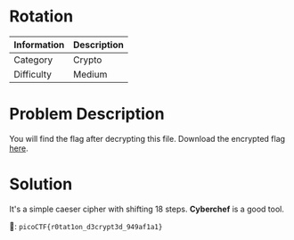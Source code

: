 # Rotation

| Information | Description |
| :-- | :-- |
| Category | Crypto |
| Difficulty | Medium |

# Problem Description

You will find the flag after decrypting this file.
Download the encrypted flag [here](https://artifacts.picoctf.net/c/387/encrypted.txt).

# Solution

It's a simple caeser cipher with shifting 18 steps. **Cyberchef** is a good tool.

:triangular_flag_on_post:: `picoCTF{r0tat1on_d3crypt3d_949af1a1}`
